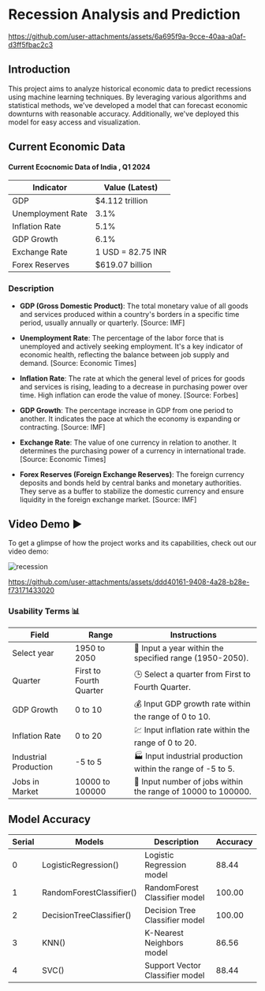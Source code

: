 # Recession Analysis and Prediction

https://github.com/user-attachments/assets/6a695f9a-9cce-40aa-a0af-d3ff5fbac2c3

## Introduction 
This project aims to analyze historical economic data to predict recessions using machine learning techniques. By leveraging various algorithms and statistical methods, we've developed a model that can forecast economic downturns with reasonable accuracy. Additionally, we've deployed this model for easy access and visualization.

## Current Economic Data 

#### Current Ecocnomic Data of India , Q1 2024

| Indicator        | Value (Latest)       |
|--------------------|----------------------|
| GDP                | $4.112 trillion      |
| Unemployment Rate  | 3.1%                 |
| Inflation Rate     | 5.1%                 |
| GDP Growth         | 6.1%                 |
| Exchange Rate      | 1 USD = 82.75 INR    |
| Forex Reserves     | $619.07 billion      |

### Description

- **GDP (Gross Domestic Product)**: The total monetary value of all goods and services produced within a country's borders in a specific time period, usually annually or quarterly. [Source: IMF]

- **Unemployment Rate**: The percentage of the labor force that is unemployed and actively seeking employment. It's a key indicator of economic health, reflecting the balance between job supply and demand. [Source: Economic Times]

- **Inflation Rate**: The rate at which the general level of prices for goods and services is rising, leading to a decrease in purchasing power over time. High inflation can erode the value of money. [Source: Forbes]

- **GDP Growth**: The percentage increase in GDP from one period to another. It indicates the pace at which the economy is expanding or contracting. [Source: IMF]

- **Exchange Rate**: The value of one currency in relation to another. It determines the purchasing power of a currency in international trade. [Source: Economic Times]

- **Forex Reserves (Foreign Exchange Reserves)**: The foreign currency deposits and bonds held by central banks and monetary authorities. They serve as a buffer to stabilize the domestic currency and ensure liquidity in the foreign exchange market. [Source: IMF]



## Video Demo ▶️
To get a glimpse of how the project works and its capabilities, check out our video demo:

![recession](https://github.com/neerajcodes888/Recession-Analysis-With-Prediction/assets/98253646/89ac1c3a-28a1-4b25-8fbc-48ff753ce0d0)


https://github.com/user-attachments/assets/ddd40161-9408-4a28-b28e-f73171433020



### Usability Terms 📊

| Field              | Range                | Instructions               |
|--------------------|----------------------|----------------------------|
| Select year        | 1950 to 2050         | 📅 Input a year within the specified range (1950-2050).        |
| Quarter            | First to Fourth Quarter | 🕒 Select a quarter from First to Fourth Quarter.            |
| GDP Growth         | 0 to 10              | 💰 Input GDP growth rate within the range of 0 to 10.       |
| Inflation Rate     | 0 to 20              | 💹 Input inflation rate within the range of 0 to 20.       |
| Industrial Production | -5 to 5            | 🏭 Input industrial production within the range of -5 to 5.  |
| Jobs in Market     | 10000 to 100000      | 👥 Input number of jobs within the range of 10000 to 100000. |


## Model Accuracy



| Serial | Models                   | Description                      | Accuracy |
|--------|--------------------------|----------------------------------|----------|
| 0      | LogisticRegression()     | Logistic Regression model        | 88.44    |
| 1      | RandomForestClassifier() | RandomForest Classifier model    | 100.00   |
| 2      | DecisionTreeClassifier()| Decision Tree Classifier model   | 100.00   |
| 3      | KNN()                      | K-Nearest Neighbors model        | 86.56    |
| 4      | SVC()                      | Support Vector Classifier model  | 88.44    |





